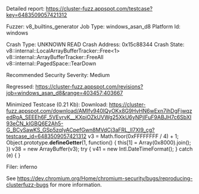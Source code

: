 Detailed report: https://cluster-fuzz.appspot.com/testcase?key=6483509057421312

Fuzzer: v8_builtins_generator
Job Type: windows_asan_d8
Platform Id: windows

Crash Type: UNKNOWN READ
Crash Address: 0x15c88344
Crash State:
  v8::internal::LocalArrayBufferTracker::Free<1>
  v8::internal::ArrayBufferTracker::FreeAll
  v8::internal::PagedSpace::TearDown
  
Recommended Security Severity: Medium

Regressed: https://cluster-fuzz.appspot.com/revisions?job=windows_asan_d8&range=403457:403667

Minimized Testcase (0.21 Kb):
Download: https://cluster-fuzz.appspot.com/download/AMIfv940IQyOKx8G9HvHN6wExn7ihDgFjwqzedRgA_SEEEh6F_5VEvrvK__KXpiOZkUVWg25XkU6yNPjlFuF9ABJH7c6SbXI93eCN_kIGBQ6E2Ah5-G_BCySawKS_GSp5zqIyACpefGwn8MVdCj3aFRL_ll7Xl9_cg?testcase_id=6483509057421312
 v3 = Math.floor(0xFFFFFFFF / 4) + 1; 
Object.prototype.__defineGetter__(1, function() { 
this[1] = Array(0x8000).join();
})
 v38 = new ArrayBuffer(v3); 
try { v41 = new Intl.DateTimeFormat(); } catch (e) {  }


Filer: inferno

See https://dev.chromium.org/Home/chromium-security/bugs/reproducing-clusterfuzz-bugs for more information.